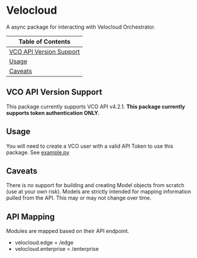 # Velocloud
A async package for interacting with Velocloud Orchestrator.

| Table of Contents |
|-------------------|
|[VCO API Version Support](#VCO-API-Version-Support)|
|[Usage](#Usage)|
|[Caveats](#Caveats)|

## VCO API Version Support
This package currently supports VCO API v4.2.1.
**This package currently supports token authentication ONLY.**

## Usage
You will need to create a VCO user with a valid API Token to use this package.
See [example.py](velocloud/example.py)

## Caveats
There is no support for building and creating Model objects from scratch (use at your own risk).  Models are strictly intended for mapping information pulled from the API.  This may or may not change over time.

## API Mapping
Modules are mapped based on their API endpoint.
- velocloud.edge = /edge
- velocloud.enterprise = /enterprise